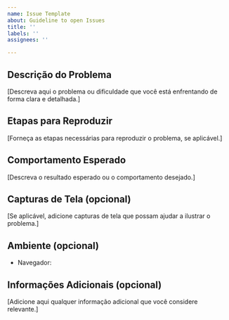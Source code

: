 ```yaml
---
name: Issue Template
about: Guideline to open Issues
title: ''
labels: ''
assignees: ''

---
```


## Descrição do Problema

[Descreva aqui o problema ou dificuldade que você está enfrentando de forma clara e detalhada.]

## Etapas para Reproduzir

[Forneça as etapas necessárias para reproduzir o problema, se aplicável.]

## Comportamento Esperado

[Descreva o resultado esperado ou o comportamento desejado.]

## Capturas de Tela (opcional)

[Se aplicável, adicione capturas de tela que possam ajudar a ilustrar o problema.]

## Ambiente (opcional)

- Navegador:

## Informações Adicionais (opcional)

[Adicione aqui qualquer informação adicional que você considere relevante.]
